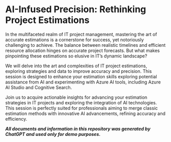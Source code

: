 # AI-Infused Precision: Rethinking Project Estimations

In the multifaceted realm of IT project management, mastering the art of accurate estimations is a cornerstone for success, yet notoriously challenging to achieve. The balance between realistic timelines and efficient resource allocation hinges on accurate project forecasts. But what makes pinpointing these estimations so elusive in IT’s dynamic landscape?

We will delve into the art and complexities of IT project estimations, exploring strategies and data to improve accuracy and precision. This session is designed to enhance your estimation skills exploring potential assistance from AI and experimenting with Azure AI tools, including Azure AI Studio and Cognitive Search.

Join us to acquire actionable insights for advancing your estimation strategies in IT projects and exploring the integration of AI technologies. This session is perfectly suited for professionals aiming to merge classic estimation methods with innovative AI advancements, refining accuracy and efficiency.


***All documents and information in this repository was generated by ChatGPT and used only for demo purposes.***
